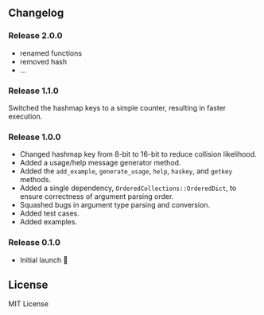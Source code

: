 
## Changelog

### Release 2.0.0

- renamed functions
- removed hash
- ...

### Release 1.1.0

Switched the hashmap keys to a simple counter, resulting in faster execution. 

### Release 1.0.0

- Changed hashmap key from 8-bit to 16-bit to reduce collision likelihood.
- Added a usage/help message generator method.
- Added the `add_example`, `generate_usage`, `help`, `haskey`, and `getkey` methods.
- Added a single dependency, `OrderedCollections::OrderedDict`, to ensure correctness of argument parsing order.
- Squashed bugs in argument type parsing and conversion.
- Added test cases.
- Added examples.

### Release 0.1.0

- Initial launch :rocket:

## License

MIT License

[Julia]: http://julialang.org

[docs-img]: https://img.shields.io/badge/docs-stable-blue.svg
[docs-url]: https://github.com/admercs/SimpleArgParse.jl

[codecov-img]: https://codecov.io/gh/admercs/SimpleArgParse.jl/branch/master/graph/badge.svg
[codecov-url]: https://codecov.io/gh/admercs/SimpleArgParse.jl

[CI-img]: https://github.com/admercs/SimpleArgParse.jl/actions/workflows/github-actions.yml/badge.svg
[CI-url]: https://github.com/admercs/SimpleArgParse.jl/actions/workflows/github-actions.yml
